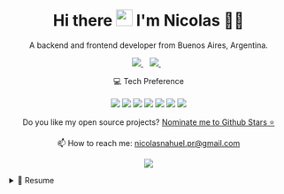 <h1 align='center'>
  Hi there <img src="https://user-images.githubusercontent.com/1303154/88677602-1635ba80-d120-11ea-84d8-d263ba5fc3c0.gif" width="30"> I'm Nicolas 👨‍💻
</h1>

<p align='center'>
  A backend and frontend developer from Buenos Aires, Argentina.
</p>



<p align='center'>
  
  <a href="https://www.linkedin.com/in/facundopadilla/">
    <img src="https://img.shields.io/badge/linkedin-%230077B5.svg?&style=for-the-badge&logo=linkedin&logoColor=white" />
  </a>&nbsp;&nbsp;
  <a href="https:/https://t.me/facundopadilla">
    <img src="https://img.shields.io/badge/telegram-%230077B5.svg?&style=for-the-badge&logo=telegram&logoColor=white" />        
  </a>&nbsp;&nbsp;
  
</p>

<p align='center'>
  💻 Tech Preference<br/><br/>
    <img src="https://camo.githubusercontent.com/16c921bc8fbac9756892f9344acbe27a5be09b60671d9db1fc8a6cb33b5cccd6/68747470733a2f2f696d672e736869656c64732e696f2f62616467652f2d4e6f64652e6a732d3343383733413f7374796c653d666c6174266c6f676f3d4e6f64652e6a73266c6f676f436f6c6f723d7768697465" />
  <img src="https://camo.githubusercontent.com/0c79b4c53042fc972376a628d2ffac987f98def4b6351c32803fa6638e42f699/68747470733a2f2f696d672e736869656c64732e696f2f62616467652f2d457870726573732e6a732d3738373837383f7374796c653d666c6174" />

  <img src="https://camo.githubusercontent.com/9627fbbce0fc5b0724e21b9a80fbe82e235db74e17c63d1fd461211b12be557e/68747470733a2f2f696d672e736869656c64732e696f2f62616467652f2d52656163742d3030303030303f7374796c653d666c6174266c6f676f3d7265616374266c6f676f436f6c6f723d303063386666" />
  <img src="https://camo.githubusercontent.com/2fad14d202b24de54ef28fb28fc41b3fe661fc22ca72ab6045ed280d277bb536/68747470733a2f2f696d672e736869656c64732e696f2f62616467652f2d48544d4c352d4533344632363f7374796c653d666c6174266c6f676f3d68746d6c35266c6f676f436f6c6f723d7768697465" />
  <img src="https://camo.githubusercontent.com/106cfcc1bea1938e98f03e1291b18f30091ec44513da900b54f988416824d3b7/68747470733a2f2f696d672e736869656c64732e696f2f62616467652f2d435353332d3135373242363f7374796c653d666c6174266c6f676f3d63737333266c6f676f436f6c6f723d7768697465" />
  <img src="https://camo.githubusercontent.com/02d126cc5df5f167f9eefaa9dad21dcf9b92ad8c4eedcb9daa32f7c80c37b979/68747470733a2f2f696d672e736869656c64732e696f2f62616467652f2d4a6176615363726970742d6565643731383f7374796c653d666c6174266c6f676f3d6a617661736372697074266c6f676f436f6c6f723d666666666666" />
  <img src="https://camo.githubusercontent.com/b24c33b2586a74574dfb6c3b9e1811a34039189ee378cdf56babc6c0660e1a22/68747470733a2f2f696d672e736869656c64732e696f2f62616467652f2d4d7953514c2d4632393131313f7374796c653d666c6174266c6f676f3d6d7973716c266c6f676f436f6c6f723d464646464646" />

</p>

<p align='center'>
  Do you like my open source projects? <a href='https://stars.github.com/nominate/'>Nominate me to Github Stars ⭐</a>
</p>

<!-- <details align='center'>
  <summary>:zap: My workspace specs</summary>
</details>-->

<p align='center'>
  📫 How to reach me: <a href='mailto:nicolasnahuel.pr@gmail.com'>nicolasnahuel.pr@gmail.com</a>
</p>
<p align='center'>
  <a href="#"><img src="https://badges.pufler.dev/visits/facundopadilla/facundopadilla"></a>
</p>

<details>
  <summary>📃 Resume</summary>


## Education

- 📖 **University**\
📆 2020 - moment\
📍 **Universidad Nacional de Quilmes** - Buenos Aires, Argentina


## Experience


- 👨‍💻 **RPA with BluPrism and ReactJS**\
📆 2021 - moment\
📍 **IT Resources** - Buenos Aires, Argentina

## Technical information

<img align="right" src="https://img.shields.io/badge/Fedora-294172?logo=fedora&logoColor=white" />
<img align="right" src="https://img.shields.io/badge/Ubuntu-E95420?logo=ubuntu&logoColor=white" />
<img align="right" src="https://img.shields.io/badge/Windows-0078D6?logo=windows&logoColor=white" />
<img align="right" src="https://img.shields.io/badge/LinuxMint-5ED72A?logo=linuxmint&logoColor=white" />



Here are some ideas to get you started:

- 🔭 I’m currently working on ...
- 🌱 I’m currently learning ...
- 👯 I’m looking to collaborate on ...
- 🤔 I’m looking for help with ...
- 💬 Ask me about ...
- 📫 How to reach me: ...
- 😄 Pronouns: ...
- ⚡ Fun fact: ...
-->
